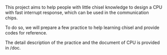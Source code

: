 This project aims to help people with little chisel knowledge to design a CPU with fast interrupt response, which can be used in the communication chips.

To do so, we will prepare a few practice to help learning chisel and provide codes for reference. 

The detail description of the practice and the document of CPU is provided in /doc. 
